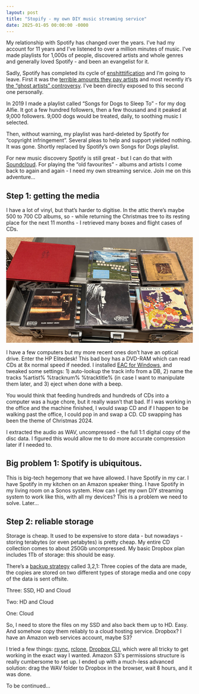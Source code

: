 ```yaml
---
layout: post
title: "Stopify - my own DIY music streaming service"
date: 2025-01-05 00:00:00 -0000
---
```

My relationship with Spotify has changed over the years. I’ve had my account for 11 years and I’ve listened to over a million minutes of music. I’ve made playlists for 1,000s of people, discovered artists and whole genres and generally loved Spotify - and been an evangelist for it. 

Sadly, Spotify has completed its cycle of [enshitttification](https://en.m.wikipedia.org/wiki/Enshittification) and I’m going to leave. First it was the [terrible amounts they pay artists](https://www.un-wrapped.online/#start) and most recently it’s [the “ghost artists” controversy](https://harpers.org/archive/2025/01/the-ghosts-in-the-machine-liz-pelly-spotify-musicians/). I’ve been directly exposed to this second one personally. 

In 2019 I made a playlist called “Songs for Dogs to Sleep To” - for my dog Alfie. It got a few hundred followers, then a few thousand and it peaked at 9,000 followers. 9,000 dogs would be treated, daily, to soothing music I selected. 

Then, without warning, my playlist was hard-deleted by Spotify for “copyright infringement”. Several pleas to help and support yielded nothing. It was gone. Shortly replaced by Spotify’s own Songs for Dogs playlist. 

For new music discovery Spotify is still great - but I can do that with [Soundcloud](https://soundcloud.com/discover). For playing the “old favourites” - albums and artists I come back to again and again - I need my own streaming service. Join me on this adventure…

## Step 1: getting the media

I have a lot of vinyl, but that’s harder to digitise. In the attic there’s maybe 500 to 700 CD albums, so - while returning the Christmas tree to its resting place for the next 11 months - I retrieved many boxes and flight cases of CDs. 

![flight case of CDs](/images/cds.jpg)

I have a few computers but my more recent ones don’t have an optical drive. Enter the HP Elitedesk! This bad boy has a DVD-RAM which can read CDs at 8x normal speed if needed. I installed [EAC for Windows](https://www.exactaudiocopy.de/), and tweaked some settings: 1) auto-lookup the track info from a DB, 2) name the tracks %artist% %tracknum% %tracktitle% (in case I want to manipulate them later, and 3) eject when done with a beep. 

You would think that feeding hundreds and hundreds of CDs into a computer was a huge chore, but it really wasn’t that bad. If I was working in the office and the machine finished, I would swap CD and if I happen to be walking past the office, I could pop in and swap a CD. CD swapping has been the theme of Christmas 2024. 

I extracted the audio as WAV, uncompressed - the full 1:1 digital copy of the disc data. I figured this would allow me to do more accurate compression later if I needed to.

## Big problem 1: Spotify is ubiquitous. 

This is big-tech hegemony that we have allowed. 
I have Spotify in my car. I have Spotify in my kitchen on an Amazon speaker thing. I have Spotify in my living room on a Sonos system. How can I get my own DIY streaming system to work like this, with all my devices? This is a problem we need to solve. Later…

## Step 2: reliable storage

Storage is cheap. It used to be expensive to store data - but nowadays - storing terabytes (or even petabytes) is pretty cheap. My entire CD collection comes to about 250Gb uncompressed. My basic Dropbox plan includes 1Tb of storage: this should be easy. 

There’s a [backup strategy](https://en.wikipedia.org/wiki/Backup) called 3,2,1: Three copies of the data are made, the copies are stored on two different types of storage media and one copy of the data is sent offsite.

Three: SSD, HD and Cloud

Two: HD and Cloud

One: Cloud


So, I need to store the files on my SSD and also back them up to HD. Easy. And somehow copy them reliably to a cloud hosting service. Dropbox? I have an Amazon web services account, maybe S3?

I tried a few things: [rsync](https://linux.die.net/man/1/rsync), [rclone](https://rclone.org/), [Dropbox CLI](https://github.com/dropbox/dbxcli), which were all tricky to get working in the exact way I wanted. Amazon S3's permissions structure is really cumbersome to set up. I ended up with a much-less advanced solution: drag the WAV folder to Dropbox in the browser, wait 8 hours, and it was done.

To be continued… 
